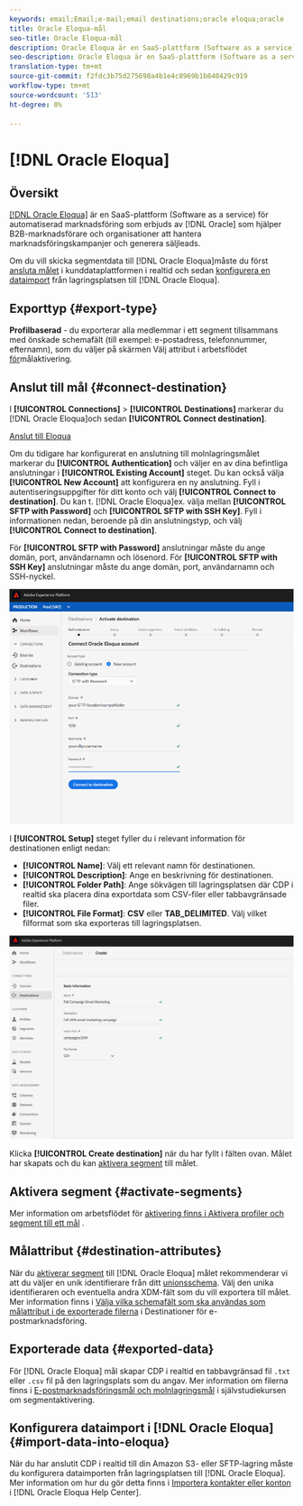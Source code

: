 ```yaml
---
keywords: email;Email;e-mail;email destinations;oracle eloqua;oracle
title: Oracle Eloqua-mål
seo-title: Oracle Eloqua-mål
description: Oracle Eloqua är en SaaS-plattform (Software as a service) för automatiserad marknadsföring som erbjuds av Oracle och som hjälper B2B-marknadsförare och organisationer att hantera marknadsföringskampanjer och generera säljleads.
seo-description: Oracle Eloqua är en SaaS-plattform (Software as a service) för automatiserad marknadsföring som erbjuds av Oracle och som hjälper B2B-marknadsförare och organisationer att hantera marknadsföringskampanjer och generera säljleads.
translation-type: tm+mt
source-git-commit: f2fdc3b75d275698a4b1e4c8969b1b840429c919
workflow-type: tm+mt
source-wordcount: '513'
ht-degree: 0%

---
```



# [!DNL Oracle Eloqua]

## Översikt

[[!DNL Oracle Eloqua]](https://www.oracle.com/marketingcloud/products/marketing-automation/) är en SaaS-plattform (Software as a service) för automatiserad marknadsföring som erbjuds av [!DNL Oracle] som hjälper B2B-marknadsförare och organisationer att hantera marknadsföringskampanjer och generera säljleads.

Om du vill skicka segmentdata till [!DNL Oracle Eloqua]måste du först [ansluta målet](#connect-destination) i kunddataplattformen i realtid och sedan [konfigurera en dataimport](#import-data-into-eloqua) från lagringsplatsen till [!DNL Oracle Eloqua].

## Exporttyp {#export-type}

**Profilbaserad** - du exporterar alla medlemmar i ett segment tillsammans med önskade schemafält (till exempel: e-postadress, telefonnummer, efternamn), som du väljer på skärmen Välj attribut i arbetsflödet [för](../../ui/activate-destinations.md#select-attributes)målaktivering.

## Anslut till mål {#connect-destination}

I **[!UICONTROL Connections]** > **[!UICONTROL Destinations]** markerar du [!DNL Oracle Eloqua]och sedan **[!UICONTROL Connect destination]**.

[Anslut till Eloqua](../../assets/catalog/email-marketing/oracle-eloqua/catalog.png)

Om du tidigare har konfigurerat en anslutning till molnlagringsmålet markerar du **[!UICONTROL Authentication]** och väljer en av dina befintliga anslutningar i **[!UICONTROL Existing Account]** steget. Du kan också välja **[!UICONTROL New Account]** att konfigurera en ny anslutning. Fyll i autentiseringsuppgifter för ditt konto och välj **[!UICONTROL Connect to destination]**. Du kan t. [!DNL Oracle Eloqua]ex. välja mellan **[!UICONTROL SFTP with Password]** och **[!UICONTROL SFTP with SSH Key]**. Fyll i informationen nedan, beroende på din anslutningstyp, och välj **[!UICONTROL Connect to destination]**.

För **[!UICONTROL SFTP with Password]** anslutningar måste du ange domän, port, användarnamn och lösenord.
För **[!UICONTROL SFTP with SSH Key]** anslutningar måste du ange domän, port, användarnamn och SSH-nyckel.

![Konfigurera Eloqua-guiden](../../assets/catalog/email-marketing/oracle-eloqua/account-info.png)

I **[!UICONTROL Setup]** steget fyller du i relevant information för destinationen enligt nedan:
- **[!UICONTROL Name]**: Välj ett relevant namn för destinationen.
- **[!UICONTROL Description]**: Ange en beskrivning för destinationen.
- **[!UICONTROL Folder Path]**: Ange sökvägen till lagringsplatsen där CDP i realtid ska placera dina exportdata som CSV-filer eller tabbavgränsade filer.
- **[!UICONTROL File Format]**: **CSV** eller **TAB_DELIMITED**. Välj vilket filformat som ska exporteras till lagringsplatsen.

![Eloqua grundläggande information](../../assets/catalog/email-marketing/oracle-eloqua/basic-information.png)

Klicka **[!UICONTROL Create destination]** när du har fyllt i fälten ovan. Målet har skapats och du kan [aktivera segment](../../ui/activate-destinations.md) till målet.

## Aktivera segment {#activate-segments}

Mer information om arbetsflödet för [aktivering finns i Aktivera profiler och segment till ett mål](../../ui/activate-destinations.md) .

## Målattribut {#destination-attributes}

När du [aktiverar segment](../../ui/activate-destinations.md) till [!DNL Oracle Eloqua] målet rekommenderar vi att du väljer en unik identifierare från ditt [unionsschema](../../../profile/home.md#profile-fragments-and-union-schemas). Välj den unika identifieraren och eventuella andra XDM-fält som du vill exportera till målet. Mer information finns i [Välja vilka schemafält som ska användas som målattribut i de exporterade filerna](./overview.md#destination-attributes) i Destinationer för e-postmarknadsföring.

## Exporterade data {#exported-data}

För [!DNL Oracle Eloqua] mål skapar CDP i realtid en tabbavgränsad fil `.txt` eller `.csv` fil på den lagringsplats som du angav. Mer information om filerna finns i [E-postmarknadsföringsmål och molnlagringsmål](../../ui/activate-destinations.md#esp-and-cloud-storage) i självstudiekursen om segmentaktivering.

## Konfigurera dataimport i [!DNL Oracle Eloqua] {#import-data-into-eloqua}

När du har anslutit CDP i realtid till din Amazon S3- eller SFTP-lagring måste du konfigurera dataimporten från lagringsplatsen till [!DNL Oracle Eloqua]. Mer information om hur du gör detta finns i [Importera kontakter eller konton](https://docs.oracle.com/cloud/latest/marketingcs_gs/OMCAA/Help/DataImportExport/Tasks/ImportingContactsOrAccounts.htm) i [!DNL Oracle Eloqua Help Center].